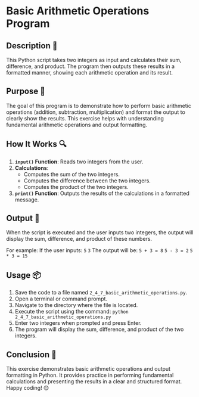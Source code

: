 # Basic Arithmetic Operations Program

## Description 📝
This Python script takes two integers as input and calculates their sum, difference, and product.
The program then outputs these results in a formatted manner, showing each arithmetic operation and its result.

## Purpose 🎯
The goal of this program is to demonstrate how to perform basic arithmetic operations (addition, subtraction, multiplication) and format the output to clearly show the results.
This exercise helps with understanding fundamental arithmetic operations and output formatting.

## How It Works 🔍
1. **`input()` Function**: Reads two integers from the user.
2. **Calculations**:
   - Computes the sum of the two integers.
   - Computes the difference between the two integers.
   - Computes the product of the two integers.
3. **`print()` Function**: Outputs the results of the calculations in a formatted message.

## Output 📜
When the script is executed and the user inputs two integers, the output will display the sum, difference, and product of these numbers.

For example:
    If the user inputs:
        `5`
        `3`
    The output will be:
        `5 + 3 = 8`
        `5 - 3 = 2`
        `5 * 3 = 15`

## Usage 📦
1. Save the code to a file named `2_4_7_basic_arithmetic_operations.py`.
2. Open a terminal or command prompt.
3. Navigate to the directory where the file is located.
4. Execute the script using the command:
   `python 2_4_7_basic_arithmetic_operations.py`
5. Enter two integers when prompted and press Enter.
6. The program will display the sum, difference, and product of the two integers.

## Conclusion 🚀
This exercise demonstrates basic arithmetic operations and output formatting in Python.
It provides practice in performing fundamental calculations and presenting the results in a clear and structured format.
Happy coding! 😊